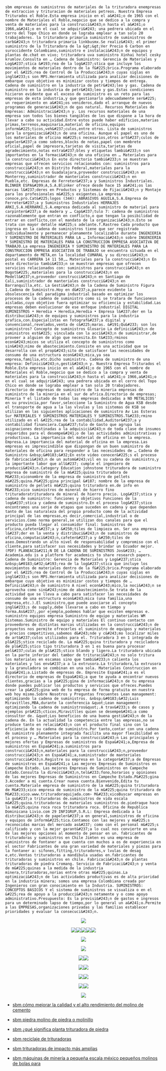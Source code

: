 
```
sbm empresas de suministros de materiales de la trituradora enempresas de extraccion y trituracion de materiales petreos. Nuestra Empresa Triturados el Roble.Esta empresa inicio en el a&#241;o de 1965 con el nombre de Materiales el Roble,negocio que se dedico a la compra y venta de materiales para la construcci&#243;n hasta el a&#241;o 1966,a&#241;o en el cual se adquiri&#243; una pedrera ubicada en el cerro del Topo Chico en donde se lograba emplear a tan solo 20 trabajadores. la trituradora primaria suministro de suministros de carb&#243;n trituradora primaria linkbusmx.Se realiz&#243; el primer suministro de la Trituradora de la &gt;&gt;Ver Precio 6 Carbon en suroccidente Colombiano,suministro e instalaci&#243;n de equipos y plantas de.chat en vivo; trituradora uva suministro Xinhai hotel cesky krumlov.Consulta en … Cadena de Suministro: Gerencia de Materiales y Log&#237;stica &#193;rea de la log&#237;stica que incluye los movimientos de materiales dentro de la f&#225;brica.Programa elaborado por el &#225;rea de Control de la Producci&#243;n cuyas siglas en ingl&#233;s son MPS.Herramienta utilizada para analizar decisiones de embarque cuyo objetivo es minimizar costos y tiempos de entrega. Cadena de suministro en la industria de petr&#243;leo y gas. Cadena de suministro en la industria de petr&#243;leo y gas.Estas condiciones hicieron evidente que el exceso de suministro es un reto para las empresas de esta industria,y que gestionarlo adecuadamente ser&#225; un requerimiento en a&#241;os venideros,dado el arranque de nuevos programas de generaci&#243;n de gas natural. Recursos Materiales de Empresas: Administraci&#243;n y. Los recursos materiales de una empresa son todos los bienes tangibles de los que dispone a la hora de llevar a cabo su actividad.Entre estos puede haber edificios,materias primas,terrenos,maquinaria,material de oficina,equipos inform&#225;ticos,veh&#237;culos,entre otros. Lista de suministros para la organizaci&#243;n de una oficina. Aunque el papel es uno de los materiales de oficina m&#225;s necesarios,otros art&#237;culos de papeler&#237;a como sobres,blocks de notas,papel con membrete oficial,papel de impresora,tarjetas de visita,tarjetas de agradecimiento,notas extra&#237;bles y etiquetas tambi&#233;n son importantes en la formaci&#243;n de una oficina en … Materiales para la construcci&#243;n En este directorio tambi&#233;n se muestran empresas que ofrecen servicios relacionados con: suministros para construcci&#243;n en Distrito Federal,materiales para la construcci&#243;n en Guadalajara,proveedor construcci&#243;n en Monterrey,suministrador de manteriales construcci&#243;n en Puebla,etc. Empresas de Ferreter&#237;a y Suministros Industriales. BLINKER ESPA&#209;A,S.A.Blinker ofrece desde hace 15 a&#241;os las marcas l&#237;deres en Productos y Sistemas de Fijaci&#243;n y Montaje para los profesionales m&#225;s exigentes.La empresa conoce,pro.Cat&#225;logos (344): ABRASIVOS AGUILA,S.A.Empresa de Ferreter&#237;a y Suministros Industriales HERRAJES ARKI,S.A.HERRARKI,S.A.empresa dedicada al suministro de material para carpinter&#237;a de madera y … Cap&#237;tulo 7: cadena de suministros razonablemente que entran en conflicto,o que tengan la posibilidad de entrar en conflicto,con el mandato de la organizaci&#243;n.Esto se trata con mayor detalle m&#225;s adelante.f.Rastreo Cada producto que ingresa en la cadena de suministros tiene que ser registrado individualmente y permanecer plenamente localizable durante INGENIERIA Y SUMINISTRO DE MATERIALES PARA LA … Informaci&#243;n sobre INGENIERIA Y SUMINISTRO DE MATERIALES PARA LA CONSTRUCCION EMPRESA ASOCIATIVA DE TRABAJO.La empresa INGENIERIA Y SUMINISTRO DE MATERIALES PARA LA CONSTRUCCION EMPRESA ASOCIATIVA DE TRABAJO se encuentra situada en el departamento de META,en la localidad CUMARAL y su direcci&#243;n postal es CARRERA 14 11 50,… Materiales para la construcci&#243;n En este directorio tambi&#233;n se muestran empresas que ofrecen servicios relacionados con: suministros para construcci&#243;n en Bogot&#225;,materiales para la construcci&#243;n en Medell&#237;n,proveedor construcci&#243;n en Santiago de Cali,suministrador de manteriales construcci&#243;n en Barranquilla,etc. La Gesti&#243;n de la Cadena de Suministro Figura 1.Cadena de Suministro.Hoy en d&#237;a,parece evidente la obsolescencia del paradigma industrial basado en optimizar los procesos de la cadena de suministro como si se tratara de funcionesn aisladas,cuyo objetivo fuera optimizar su eficiencia y estabilidad.Las empresas deben evolucionar de ese enfoque industrial DIGITAL SUMINISTROS • Heredia • Heredia,Heredia • Empresa l&#237;der en la distribuci&#243;n de equipos y suministros para la industria grafica,con.Especialistas en fotograf&#237;a digital y convencional,revelados,venta de c&#225;maras. &#191;Qu&#233; son los suministros? Concepto de suministros Glosario La definici&#243;n de suministros est&#225; vinculada con la acci&#243;n de suministrar,de proveer a alguien de algo que necesita.En t&#233;rminos econ&#243;micos se utiliza el concepto de suministros como sin&#243;nimo de abastecimiento.Consiste en una actividad que se desarrolla con el prop&#243;sito de satisfacer las necesidades de consumo de una estructura econ&#243;mica,ya sea empresa,familia,etc.Dicho suministro. Cadena de suministro de una empresa: Definici&#243;n,gesti&#243;n y. Nuestra Empresa Triturados el Roble.Esta empresa inicio en el a&#241;o de 1965 con el nombre de Materiales el Roble,negocio que se dedico a la compra y venta de materiales para la construcci&#243;n hasta el a&#241;o 1966,a&#241;o en el cual se adquiri&#243; una pedrera ubicada en el cerro del Topo Chico en donde se lograba emplear a tan solo 20 trabajadores. directorio de empresas de suministro de la mineria empresas de suministro de la mineria en el sur de africa.Directorio de empresas; Mineria Y el listado de todas las empresas dedicadas a NO METALICOS' en su provincia,por favor,seleccione la Suministro de Agua KSB desde el transporte de agua a la las vlvulas y los sistemas de KSB se utilizan en las siguientes aplicaciones de suministro Av Las Esteras Sur MATERIALES Y SUMINISTROS MATERIALES Y SUMINISTROS.T&#233;rmino utilizado en el &#225;rea de la contabilidad,Auditor&#237;a y contabilidad financiera.Cap&#237;tulo de Gasto que agrupa las asignaciones destinadas a la adquisici&#243;n de toda clase de insumos requeridos para el desempe&#241;o de las actividades administrativas y productivas. La importancia del material de oficina en la empresa. Empresa.La importancia del material de oficina en la empresa.Las empresas es imprescindible que dispongan de un buen suministro de materiales de oficina para responder a las necesidades de … Cadena de Suministro &nbsp;&#0183;&#32;En este video conocer&#225;s el proceso de fabricaci&#243;n de un autom&#243;vil en su cadena de suministro,y la importante labor que all&#237; cumple el ingeniero de producci&#243;n.Category Education johnstone trituradora de suministro empresa de suministro de la m&#225;quina trituradora de M&#233;xiconombre de la empresa de suministro de pellets m&#225;quina.P&#225;gina principal &#187; nombre de la empresa de suministro de pellets m&#225;quina trituradora en.de info en M&#233;xico suministros de mineral de hierro fino trituradoratrituradora de mineral de hierro precio. Log&#237;stica y cadena de suministro: funciones y objetivos Funciones de la log&#237;stica y cadena de suministro.En el proceso log&#237;stico encontramos una serie de etapas que suceden en cadena y que dependen tanto de las naturaleza del propio producto como de la actividad principal de las empresas,es decir,comercial,industrial o de servicios.Como norma general,se utilizan dos canales para que el producto pueda llegar al consumidor final: Suministros de oficina,cafeter&#237;a y &#250;tiles de limpieza en. Ser una empresa l&#237;der en la venta y distribuci&#243;n de suministros de oficina,computaci&#243;n,cafeter&#237;a y &#250;tiles de aseo.Demostrando un alto nivel de responsabilidad y compromiso con el cliente,para satisfacer sus necesidades y brindar un Ecuador mejor. (PDF) PLANEACI&#211;N DE LA CADENA DE SUMINISTROS Jos&#233; … Academia.edu is a platform for academics to share research papers. Cadena de Suministro: Gerencia de Materiales y Log&#237;stica &nbsp;&#0183;&#32;&#193;rea de la log&#237;stica que incluye los movimientos de materiales dentro de la f&#225;brica.Programa elaborado por el &#225;rea de Control de la Producci&#243;n cuyas siglas en ingl&#233;s son MPS.Herramienta utilizada para analizar decisiones de embarque cuyo objetivo es minimizar costos y tiempos de … Definici&#243;n de suministro A nivel econ&#243;mico,la noci&#243;n se aprovecha como sin&#243;nimo de abastecimiento.Se trata de la actividad que se lleva a cabo para satisfacer las necesidades de consumo de una estructura econ&#243;mica (una familia,una empresa,etc.).El suministro,que puede asociarse al concepto ingl&#233;s de supply,debe llevarse a cabo en tiempo y forma.As&#237;,por ejemplo,podemos hablar que existen empresas e. suministro equipos empresa Suministro de equipo y materiales WM Sistemas.Suministro de equipo y materiales El continuo contacto con proveedores de distintas marcas utilizadas en la construcci&#243;n de proyectos nos permite ofrecerles el suministro de equipos y materiales a precios competitivos,sabemos d&#243;nde y c&#243;mo localizar miles de art&#237;culos utilizados para el. Trituradora 3 en 1 integrada de pl&#225;stico reciclado de. La m&#225;quina trituradora y recicladora de pl&#225;stico tipo trituradora 3 en 1 es buena para procesar pel&#237;culas de pl&#225;stico blando y ligero.La trituradora ubicada en la parte inferior del tambor de trituraci&#243;n no solo tritura los materiales en escamas sino que tambi&#233;n calienta los materiales y los env&#237;a a la extrusora.La trituradora,la extrusora y la granuladora se combinan en una sola. Materiales Construccion en Espa&#241;a.Listado de empresas de. Empresite Espa&#241;a es el directorio de empresas de Espa&#241;a que te ayuda a encontrar nuevos clientes,gracias a la p&#225;gina de informaci&#243;n de tu empresa donde puedes publicar los productos y servicios que ofreces.Puedes crear la p&#225;gina web de tu empresa de forma gratuita en nuestra web hoy mismo.Sobre Nosotros y Preguntas frecuentes Lean management: optimizando la cadena de suministros. &nbsp;&#0183;&#32;Luis Miravitlles,MBA,durante la conferencia &quot;Lean management: optimizando la cadena de suministros&quot;.A trav&#233;s de casos y ejemplos pr&#225;cticos,Miravitlles quien se desempe&#241;a como consultor de. &quot;Los beneficios de una buena gesti&#243;n de la cadena de. En la actualidad la competencia entre las empresas,no se produce tanto en relaci&#243;n con el producto final sino con la eficiencia de su cadena de suministro.Por tanto,contar con una cadena de suministro plenamente integrada facilita una mayor flexibilidad en el proceso y … Materiales para la construcci&#243;n Las principales y mejores ofertas y Empresas de suministros de Espa&#241;a,Empresa de suministros en Espa&#241;a.suministros para construcci&#243;n,materiales para la construcci&#243;n,proveedor construcci&#243;n en Espa&#241;a,suministrador de manteriales construcci&#243;n.Registre su empresa en la categor&#237;a de Empresas de suministros en Espa&#241;a Las mejores Empresas de Suministros en Campeche Estado. Las mejores Empresas de Suministros en Campeche Estado.Consulta la direcci&#243;n,tel&#233;fono,horarios y opiniones de las mejores Empresas de Suministros en Campeche Estado.P&#225;gina 3.Acceder a mi cuenta.Crear nueva cuenta.Bienvenido,Edita tu cuenta.Materiale empresa de suministro de la m&#225;quina trituradora de M&#233;xico empresa de suministro de la m&#225;quina trituradora de M&#233;xico.www.trituradoraquijada.com› M&#233;xicoBuscar empresas en la gu&#237;a trituradoras de.suministros de vida escala m&#225;quina.trituradoras de materiales suministros de.piedraque hace la m&#225;quina roca roca trituradora roca. Oficina de Republica Dominicana Livio.com 29 INFIGRUP,S.R.L: Empresa dedicada a la distribuci&#243;n de papeler&#237;a en general,suministros de oficina y equipos de inform&#225;tica.Contamos con las mejores y m&#225;s reconocidas marcas del mercado as&#237; como con el personal m&#225;s calificado y con la mejor garant&#237;a lo cual nos convierte en una de las mejores opciones al momento de pensar en un. fabricantes de trituradoras y suministros en Chile Jimten es una empresa de suministros de fontaner a que cuenta con muchos a os de experiencia en el sector Fabricantes de una gran variedad de materiales y piezas para la fontaner a: sifones,fitting,trituradores,v lvulas de desag e,etc.Ventas trituradoras a mandibula usadas en.fabricantes de trituradoras y suministros en chile. Fabricaci&#243;n de plantas trituradoras de piedra Cromang. Servicio de Fabricaci&#243;n y venta de m&#225;quinas a la medida de la industria minera,trituradoras,norias entre otras m&#225;quinas.La optimizaci&#243;n de las actividades productivas es de alta prioridad en la industria minera; somos una empresa Colombiana creada por Ingenieros con gran conocimiento en la Industria. SUMINISTROS: CONCEPTOS BASICOS Y el sistema de suministros se visualiza o en el &#225;rea de apoyo a la producci&#243;n netamente y o como apoyo administrativo.Presupuesto: Es la previsi&#243;n de gastos e ingresos para un determinado lapso de tiempo,por lo general un a&#241;o.Permite a las EMPRESAS,organizaciones privadas y las familias establecer prioridades y evaluar la consecuci&#243;n. 
```

<div align="center">

<a href="https://es-crusher.shibang-china.com/github&k=sbm+empresas+de+suministros+de+materiales+de+la+trituradora+en"><img src="https://static.shibang-china.com/es/crusher/logo.jpg"></a>

<a href="https://es-crusher.shibang-china.com/github&k=sbm+empresas+de+suministros+de+materiales+de+la+trituradora+en"><img src="https://static.shibang-china.com/es/crusher/index.jpg"></a><a href="https://es-crusher.shibang-china.com/material.htmlgithub&k=sbm+empresas+de+suministros+de+materiales+de+la+trituradora+en"><img src="https://static.shibang-china.com/es/crusher/material.jpg"></a><a href="https://es-crusher.shibang-china.com/application.htmlgithub&k=sbm+empresas+de+suministros+de+materiales+de+la+trituradora+en"><img src="https://static.shibang-china.com/es/crusher/application.jpg"></a><a href="https://es-crusher.shibang-china.com/aboutus.htmlgithub&k=sbm+empresas+de+suministros+de+materiales+de+la+trituradora+en"><img src="https://static.shibang-china.com/es/crusher/aboutus.jpg"></a><a href="https://es-crusher.shibang-china.com/contact.htmlgithub&k=sbm+empresas+de+suministros+de+materiales+de+la+trituradora+en"><img src="https://static.shibang-china.com/es/crusher/contact.jpg"></a>

<a href="https://es-crusher.shibang-china.com/github&k=sbm+empresas+de+suministros+de+materiales+de+la+trituradora+en"><img src="https://static.shibang-china.com/es/crusher/banner.jpg"></a>

<a href="https://swt.shibang-china.com/github&k=sbm+empresas+de+suministros+de+materiales+de+la+trituradora+en"><img src="https://static.shibang-china.com/es/crusher/text.jpg"></a>

<a href="https://swt.shibang-china.com/github&k=sbm+empresas+de+suministros+de+materiales+de+la+trituradora+en"><img src="https://static.shibang-china.com/es/crusher/chat.jpg"></a><a href="https://es-crusher.shibang-china.com/contact.htmlgithub&k=sbm+empresas+de+suministros+de+materiales+de+la+trituradora+en"><img src="https://static.shibang-china.com/es/crusher/message.jpg"></a>

<a href="https://es-crusher.shibang-china.com/products/pe.htmlgithub&k=sbm+empresas+de+suministros+de+materiales+de+la+trituradora+en"><img src="https://static.shibang-china.com/es/crusher/pe.jpg"></a><a href="https://es-crusher.shibang-china.com/products/pf.htmlgithub&k=sbm+empresas+de+suministros+de+materiales+de+la+trituradora+en"><img src="https://static.shibang-china.com/es/crusher/pf.jpg"></a>

<a href="https://es-crusher.shibang-china.com/products/hpt.htmlgithub&k=sbm+empresas+de+suministros+de+materiales+de+la+trituradora+en"><img src="https://static.shibang-china.com/es/crusher/hpt.jpg"></a><a href="https://es-crusher.shibang-china.com/products/vsi.htmlgithub&k=sbm+empresas+de+suministros+de+materiales+de+la+trituradora+en"><img src="https://static.shibang-china.com/es/crusher/vsi.jpg"></a>

<a href="https://es-crusher.shibang-china.com/products/klv.htmlgithub&k=sbm+empresas+de+suministros+de+materiales+de+la+trituradora+en"><img src="https://static.shibang-china.com/es/crusher/klv.jpg"></a><a href="https://es-crusher.shibang-china.com/products/portable.htmlgithub&k=sbm+empresas+de+suministros+de+materiales+de+la+trituradora+en"><img src="https://static.shibang-china.com/es/crusher/portable.jpg"></a>

<a href="https://swt.shibang-china.com/github&k=sbm+empresas+de+suministros+de+materiales+de+la+trituradora+en"><img src="https://static.shibang-china.com/es/crusher/case.jpg"></a>

</div>


* [sbm cómo mejorar la calidad y el alto rendimiento del molino de cemento](sbm%20c%C3%B3mo%20mejorar%20la%20calidad%20y%20el%20alto%20rendimiento%20del%20molino%20de%20cemento.md)

* [sbm piedra molino de piedra o molinillo](sbm%20piedra%20molino%20de%20piedra%20o%20molinillo.md)

* [sbm ¿qué significa planta trituradora de piedra ](sbm%20%C2%BFqu%C3%A9%20significa%20planta%20trituradora%20de%20piedra%20.md)

* [sbm reciclaje de trituradoras](sbm%20reciclaje%20de%20trituradoras.md)

* [sbm trituradoras de impacto más amplias](sbm%20trituradoras%20de%20impacto%20m%C3%A1s%20amplias.md)

* [sbm máquinas de minería a pequeña escala méxico pequeños molinos de bolas para](sbm%20m%C3%A1quinas%20de%20miner%C3%ADa%20a%20peque%C3%B1a%20escala%20m%C3%A9xico%20peque%C3%B1os%20molinos%20de%20bolas%20para.md)